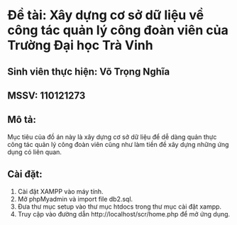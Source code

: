 # Đề tài: Xây dựng cơ sở dữ liệu về công tác quản lý công đoàn viên của Trường Đại học Trà Vinh
## Sinh viên thực hiện: Võ Trọng Nghĩa
## MSSV: 110121273
## Mô tả:
Mục tiêu của đồ án này là xây dựng cơ sở dữ liệu để dễ dàng quản thực công tác quản lý công đoàn viên cũng như làm tiền đề xây dựng những ứng dụng có liên quan.
## Cài đặt:
1. Cài đặt XAMPP vào máy tính.
2. Mở phpMyadmin và import file db2.sql.
3. Đưa thư mục setup vào thư mục htdocs trong thư mục cài đặt xampp.
4. Truy cập vào đường dẫn http://localhost/scr/home.php để mở ứng dụng.

